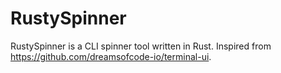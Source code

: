 # RustySpinner
RustySpinner is a CLI spinner tool written in Rust.
Inspired from https://github.com/dreamsofcode-io/terminal-ui.
